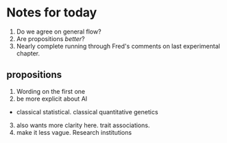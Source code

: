 # Notes for today

1. Do we agree on general flow?
2. Are propositions _better_?
3. Nearly complete running through Fred's comments on last experimental chapter.

## propositions

1. Wording on the first one
2. be more explicit about AI

- classical statistical. classical quantitative genetics

3. also wants more clarity here. trait associations.
4. make it less vague. Research institutions
